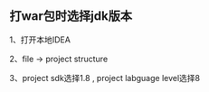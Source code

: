 ## 打war包时选择jdk版本

1、打开本地IDEA

2、file -> project structure 

3、project sdk选择1.8 , project labguage level选择8








